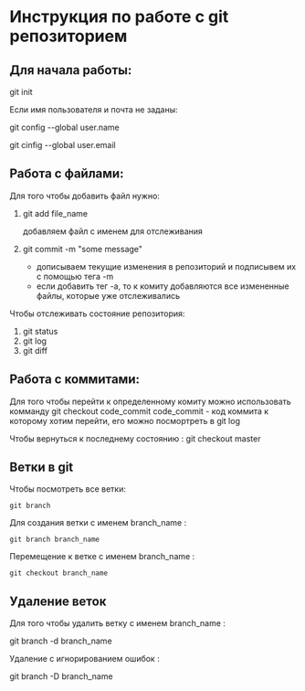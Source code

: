 # Инструкция по работе с git репозиторием

## Для начала работы:
git init

Если имя пользователя и почта не заданы:

git config --global user.name

git cinfig --global user.email

## Работа с файлами:
Для того чтобы добавить файл нужно:
1. git add file_name 

    добавляем файл с именем для отслеживания 

2. git commit -m "some message"

    * дописываем текущие изменения в репозиторий и подписывем их с помощью тега -m
    * если добавить тег -а, то к комиту добавляются все измененные файлы, которые уже отслеживались  

Чтобы отслеживать состояние репозитория:
1. git status
2. git log
3. git diff

## Работа с коммитами: 
Для того чтобы перейти к определенному комиту можно использовать комманду 
git checkout code_commit 
    code_commit - код коммита к которому хотим перейти, его можно посмортреть в git log

Чтобы вернуться к последнему состоянию :
git checkout master

## Ветки в git

Чтобы посмотреть все ветки:

    git branch 

Для создания ветки с именем branch_name :

    git branch branch_name

Перемещение к ветке с именем branch_name :

    git checkout branch_name

## Удаление веток 
Для того чтобы  удалить ветку с именем branch_name :

git branch -d branch_name

Удаление с игнорированием ошибок :

git branch -D branch_name

